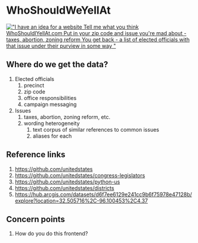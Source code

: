 # WhoShouldWeYellAt

[!["I have an idea for a website
Tell me what you think
WhoShouldIYellAt.com
Put in your zip code and issue you're mad about - taxes, abortion, zoning reform
You get back - a list of elected officials with that issue under their purview in some way
"](https://pbs.twimg.com/media/GKVh3bsWoAATqWz?format=jpg&name=medium)](https://twitter.com/emiliepfrank/status/1775933238592319953)

## Where do we get the data?
1. Elected officials
	1. precinct
	2. zip code
	3. office responsibilities
	4. campaign messaging
2. Issues
	1. taxes, abortion, zoning reform, etc.
	2. wording heterogeneity
		1. text corpus of similar references to common issues
		2. aliases for each

## Reference links
1. https://github.com/unitedstates
2. https://github.com/unitedstates/congress-legislators
3. https://github.com/unitedstates/python-us
4. https://github.com/unitedstates/districts
5. https://hub.arcgis.com/datasets/d6f7ee6129e241cc9b6f75978e47128b/explore?location=32.505716%2C-96.100453%2C4.37

## Concern points
1. How do you do this frontend?
